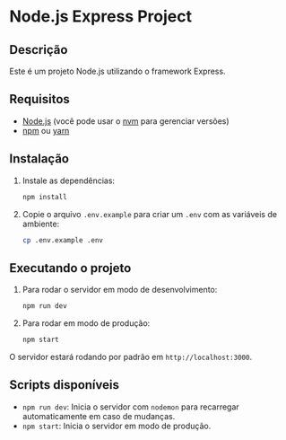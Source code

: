# Node.js Express Project

## Descrição
Este é um projeto Node.js utilizando o framework Express.

## Requisitos
- [Node.js](https://nodejs.org) (você pode usar o [nvm](https://github.com/nvm-sh/nvm) para gerenciar versões)
- [npm](https://www.npmjs.com/) ou [yarn](https://yarnpkg.com/)

## Instalação

1. Instale as dependências:
    ```bash
    npm install
    ```

2. Copie o arquivo `.env.example` para criar um `.env` com as variáveis de ambiente:
    ```bash
    cp .env.example .env
    ```

## Executando o projeto

1. Para rodar o servidor em modo de desenvolvimento:
    ```bash
    npm run dev
    ```

2. Para rodar em modo de produção:
    ```bash
    npm start
    ```

O servidor estará rodando por padrão em `http://localhost:3000`.

## Scripts disponíveis

- `npm run dev`: Inicia o servidor com `nodemon` para recarregar automaticamente em caso de mudanças.
- `npm start`: Inicia o servidor em modo de produção.
